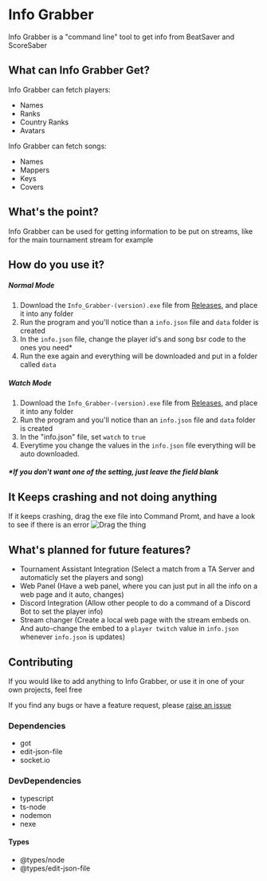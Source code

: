 # Info Grabber
Info Grabber is a "command line" tool to get info from BeatSaver and ScoreSaber

## What can Info Grabber Get?
Info Grabber can fetch players:
- Names
- Ranks
- Country Ranks
- Avatars

Info Grabber can fetch songs:
- Names
- Mappers
- Keys
- Covers

## What's the point?
Info Grabber can be used for getting information to be put on streams, like for the main tournament stream for example

## How do you use it?
##### Normal Mode
1) Download the `Info_Grabber-(version).exe` file from [Releases](https://github.com/AsoDesu/info-grabber/releases), and place it into any folder
2) Run the program and you'll notice than a `info.json` file and `data` folder is created
3) In the `info.json` file, change the player id's and song bsr code to the ones you need*
4) Run the exe again and everything will be downloaded and put in a folder called `data`

##### Watch Mode
1) Download the `Info_Grabber-(version).exe` file from [Releases](https://github.com/AsoDesu/info-grabber/releases), and place it into any folder
2) Run the program and you'll notice than an `info.json` file and `data` folder is created
3) In the "info.json" file, set `watch` to `true`
4) Everytime you change the values in the `info.json` file everything will be auto downloaded.

##### *If you don't want one of the setting, just leave the field blank

## It Keeps crashing and not doing anything
If it keeps crashing, drag the exe file into Command Promt, and have a look to see if there is an error
![Drag the thing](https://i.imgur.com/nlmIhAD.png)

## What's planned for future features?
- Tournament Assistant Integration (Select a match from a TA Server and automaticly set the players and song)
- Web Panel (Have a web panel, where you can just put in all the info on a web page and it auto, changes)
- Discord Integration (Allow other people to do a command of a Discord Bot to set the player info)
- Stream changer (Create a local web page with the stream embeds on. And auto-change the embed to a `player twitch` value in `info.json` whenever `info.json` is updates)

## Contributing
If you would like to add anything to Info Grabber, or use it in one of your own projects, feel free

If you find any bugs or have a feature request, please [raise an issue](https://github.com/AsoDesu/info-grabber/issues)

### Dependencies
- got
- edit-json-file
- socket.io

### DevDependencies
- typescript
- ts-node
- nodemon
- nexe
#### Types
- @types/node
- @types/edit-json-file
